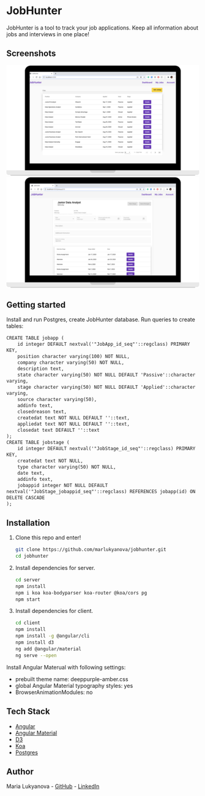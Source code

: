 # JobHunter

JobHunter is a tool to track your job applications. Keep all information about jobs and interviews in one place!

## Screenshots

<p align="center">
  <img src="images/jobhunter-main.png" width="700"/>
  <img src="images/jobhunter-jobapp.png" width="700"/>
</p>

## Getting started

Install and run Postgres, create JobHunter database. Run queries to create tables: 
```
CREATE TABLE jobapp (
    id integer DEFAULT nextval('"JobApp_id_seq"'::regclass) PRIMARY KEY,
    position character varying(100) NOT NULL,
    company character varying(50) NOT NULL,
    description text,
    state character varying(50) NOT NULL DEFAULT 'Passive'::character varying,
    stage character varying(50) NOT NULL DEFAULT 'Applied'::character varying,
    source character varying(50),
    addinfo text,
    closedreason text,
    createdat text NOT NULL DEFAULT ''::text,
    appliedat text NOT NULL DEFAULT ''::text,
    closedat text DEFAULT ''::text
);
CREATE TABLE jobstage (
    id integer DEFAULT nextval('"JobStage_id_seq"'::regclass) PRIMARY KEY,
    createdat text NOT NULL,
    type character varying(50) NOT NULL,
    date text,
    addinfo text,
    jobappid integer NOT NULL DEFAULT nextval('"JobStage_jobappid_seq"'::regclass) REFERENCES jobapp(id) ON DELETE CASCADE
);

```

## Installation

1. Clone this repo and enter!

   ```bash
   git clone https://github.com/marlukyanova/jobhunter.git
   cd jobhunter
   ```

2. Install dependencies for server.

   ```bash
   cd server
   npm install
   npm i koa koa-bodyparser koa-router @koa/cors pg
   npm start
   ```

3. Install dependencies for client.
   
   ```bash
   cd client
   npm install
   npm install -g @angular/cli
   npm install d3
   ng add @angular/material
   ng serve --open
   ```
   
Install Angular Materual with following settings: 
- prebuilt theme name: deeppurple-amber.css
- global Angular Material typography styles: yes
- BrowserAnimationModules: no


## Tech Stack

* [Angular](https://angular.io/)
* [Angular Material](https://material.angular.io/)
* [D3](https://d3js.org/)
* [Koa](https://koajs.com/)
* [Postgres](https://www.postgresql.org/)

## Author

Maria Lukyanova - [GitHub](https://github.com/marlukyanova) - [LinkedIn](www.linkedin.com/in/marlukyanova)
